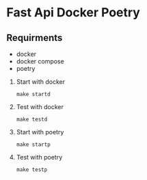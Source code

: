 # Fast Api Docker Poetry

## Requirments
 - docker
 - docker compose
 - poetry


1. Start with docker
    ```
    make startd
    ```
2. Test with docker
    ```
    make testd
    ```
3. Start with poetry
    ```
    make startp
    ```
4. Test with poetry
    ```
    make testp
    ```

